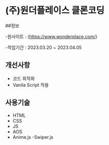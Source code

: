 # (주)원더플레이스 클론코딩

##정보

-원사이트 : (https://www.wonderplace.com/)

-작업기간 : 2023.03.20 ~ 2023.04.05

## 개선사항

- 코드 최적화
- Vanila Script 적용

## 사용기술

- HTML
- CSS
- JS
- AOS
- Anime.js
  -Swiper.js
